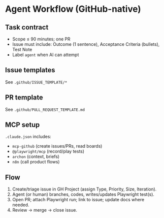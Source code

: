 # Agent Workflow (GitHub-native)

## Task contract
- Scope ≤ 90 minutes; one PR
- Issue must include: Outcome (1 sentence), Acceptance Criteria (bullets), Test Note
- Label `agent` when AI can attempt

## Issue templates
See `.github/ISSUE_TEMPLATE/*`

## PR template
See `.github/PULL_REQUEST_TEMPLATE.md`

## MCP setup
`.claude.json` includes:
- `mcp-github` (create issues/PRs, read boards)
- `@playwright/mcp` (record/play tests)
- `archon` (context, briefs)
- `n8n` (call product flows)

## Flow
1. Create/triage issue in GH Project (assign Type, Priority, Size, Iteration).
2. Agent (or human) branches, codes, writes/updates Playwright test(s).
3. Open PR; attach Playwright run; link to issue; update docs where needed.
4. Review → merge → close issue.
